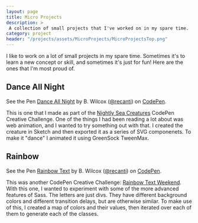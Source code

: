 ```yaml
---
layout: page
title: Micro Projects
description: >
 A collection of small projects that I've worked on in my spare time.
category: project
header: "/projects/assets/MicroProjects/MicroProjectsTop.png"
--- 
```


I like to work on a lot of small projects in my spare time. Sometimes it's to learn a new concept or skill, and sometimes it's just for fun! Here are the ones that I'm most proud of.

## Dance All Night
<p data-height="415" data-theme-id="0" data-slug-hash="PqrLNa" data-default-tab="result" data-user="recanti" class='codepen'>See the Pen <a href='http://codepen.io/recanti/pen/PqrLNa/'>Dance All Night</a> by B. Wilcox (<a href='http://codepen.io/recanti'>@recanti</a>) on <a href='http://codepen.io'>CodePen</a>.</p>
<script async src="//assets.codepen.io/assets/embed/ei.js"></script>

This is one that I made as part of the [Nightly Sea Creatures](http://codepen.io/collection/neJVwm/) CodePen Creative Challenge. One of the things I had been reading a lot about was web animation, and I wanted to try something out with that. I created the creature in Sketch and then exported it as a series of SVG componenets. To make it "dance" I animated it using GreenSock TweenMax.

## Rainbow
<p data-height="415" data-theme-id="0" data-slug-hash="zGLave" data-default-tab="result" data-user="recanti" class='codepen'>See the Pen <a href='http://codepen.io/recanti/pen/zGLave/'>Rainbow Text</a> by B. Wilcox (<a href='http://codepen.io/recanti'>@recanti</a>) on <a href='http://codepen.io'>CodePen</a>.</p>
<script async src="//assets.codepen.io/assets/embed/ei.js"></script>

This was another CodePen Creative Challenge: [Rainbow Text Weekend](http://codepen.io/collection/nxKPzY/). With this one, I wanted to experiment with some of the more advanced features of Sass. The letters are just divs. They have different background colors and different transition delays, but are otherwise similar. To make use of this, I created a map of colors and their values, then iterated over each of them to generate each of the classes.